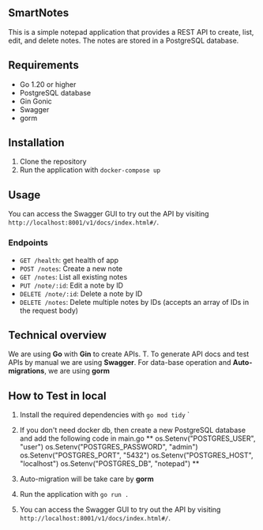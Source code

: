 ## SmartNotes

This is a simple notepad application that provides a REST API to create, list, edit, and delete notes. The notes are stored in a PostgreSQL database.

## Requirements

- Go 1.20 or higher
- PostgreSQL database
- Gin Gonic
- Swagger
- gorm

## Installation

1.  Clone the repository
2.  Run the application with `docker-compose up`

## Usage

You can access the Swagger GUI to try out the API by visiting `http://localhost:8001/v1/docs/index.html#/`.

### Endpoints

- `GET /health`: get health of app
- `POST /notes`: Create a new note
- `GET /notes`: List all existing notes
- `PUT /note/:id`: Edit a note by ID
- `DELETE /note/:id`: Delete a note by ID
- `DELETE /notes`: Delete multiple notes by IDs (accepts an array of IDs in the request body)

## Technical overview

We are using **Go** with **Gin** to create APIs. T. To generate API docs and test APIs by manual we are using **Swagger**. For data-base operation and **Auto-migrations**, we are using **gorm**

## How to Test in local

1.  Install the required dependencies with `go mod tidy` `

2.  If you don't need docker db, then create a new PostgreSQL database and add the following code in main.go
    ** os.Setenv("POSTGRES_USER", "user")
    os.Setenv("POSTGRES_PASSWORD", "admin")
    os.Setenv("POSTGRES_PORT", "5432")
    os.Setenv("POSTGRES_HOST", "localhost")
    os.Setenv("POSTGRES_DB", "notepad") **

3.  Auto-migration will be take care by **gorm**
4.  Run the application with `go run .`
5.  You can access the Swagger GUI to try out the API by visiting `http://localhost:8001/v1/docs/index.html#/`.
